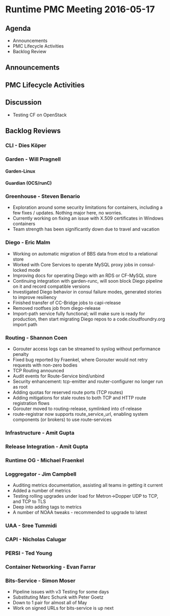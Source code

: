 # Runtime PMC Meeting 2016-05-17

## Agenda
* Announcements
* PMC Lifecycle Activities
* Backlog Review

## Announcements


## PMC Lifecycle Activities


## Discussion
* Testing CF on OpenStack

## Backlog Reviews

### CLI - Dies Köper

### Garden - Will Pragnell

#### Garden-Linux

#### Guardian (OCS/runC)

### Greenhouse - Steven Benario

- Exploration around some security limitations for containers, including a few fixes / updates. Nothing major here, no worries.
- Currently working on fixing an issue with X.509 certificates in Windows containers
- Team strength has been significantly down due to travel and vacation

### Diego - Eric Malm

- Working on automatic migration of BBS data from etcd to a relational store
- Worked with Core Services to operate MySQL proxy jobs in consul-locked mode
- Improving docs for operating Diego with an RDS or CF-MySQL store
- Continuing integration with garden-runc, will soon block Diego pipeline on it and record compatible versions
- Investigated Diego behavior in consul failure modes, generated stories to improve resiliency
- Finished transfer of CC-Bridge jobs to capi-release
- Removed rootfses job from diego-release
- Import-path service fully functional; will make sure is ready for production, then start migrating Diego repos to a code.cloudfoundry.org import path


### Routing - Shannon Coen

- Gorouter access logs can be streamed to syslog without performance penalty
- Fixed bug reported by Fraenkel, where Gorouter would not retry requests with non-zero bodies
- TCP Routing announced
- Audit events for Route-Service bind/unbind
- Security enhancement: tcp-emitter and router-configurer no longer run as root
- Adding quotas for reserved route ports (TCP routes)
- Adding mitigations for stale routes to both TCP and HTTP route registration flows
- Gorouter moved to routing-release, symlinked into cf-release
- route-registrar now supports route_service_url, enabling system components (or brokers) to use route-services

### Infrastructure - Amit Gupta

### Release Integration - Amit Gupta

### Runtime OG - Michael Fraenkel

### Loggregator - Jim Campbell
- Auditing metrics documentation, assisting all teams in getting it current
- Added a number of metrics
- Testing rolling upgrades under load for Metron->Dopper UDP to TCP, and TCP to TLS
- Deep into adding tags to metrics
- A number of NOAA tweaks - recommended to upgrade to latest

### UAA - Sree Tummidi

### CAPI - Nicholas Calugar

### PERSI - Ted Young

### Container Networking - Evan Farrar

### Bits-Service - Simon Moser

* Pipeline issues with v3 Testing for some days
* Substituting Marc Schunk with Peter Goetz
* Down to 1 pair for almost all of May
* Work on signed URLs for bits-service is up next 



